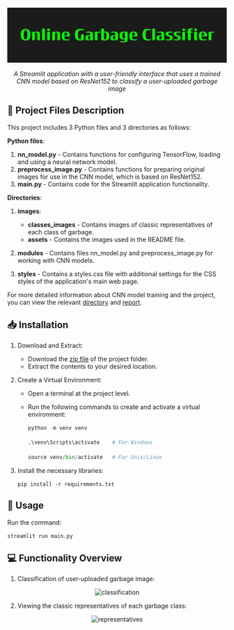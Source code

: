 <p align='center'>
   <img src='images\assets\Online_Garbage_Classifier_Banner.png' alt='banner'>
</p>
<p align='center'>
   <i>
      A Streamlit application with a user-friendly interface that uses a trained CNN model based on ResNet152 to classify a user-uploaded garbage image
   </i>
</p>

## :open_file_folder: Project Files Description
This project includes 3 Python files and 3 directories as follows:

**Python files**:
1. **nn_model.py** - Contains functions for configuring TensorFlow, loading and using a neural network model.
2. **preprocess_image.py** - Contains functions for preparing original images for use in the CNN model, which is based on ResNet152.
3. **main.py** - Contains code for the Streamlit application functionality.

**Directories**:
1. **images**: 
   * **classes_images** - Contains images of classic representatives of each class of garbage.
   * **assets** - Contains the images used in the README file.

2. **modules** - Contains files nn_model.py and preprocess_image.py for working with CNN models.
3. **styles** - Contains a styles.css file with additional settings for the CSS styles of the application's main web page.

For more detailed information about CNN model training and the project, you can view the relevant [directory](https://github.com/Mykhailo20/DS_Bootcamp_2023/tree/main/Final_Project/Analysis) and [report](https://github.com/Mykhailo20/DS_Bootcamp_2023/tree/main/Final_Project/Report).

## :inbox_tray: Installation
1. Download and Extract:
   * Download the [zip file](https://drive.google.com/drive/u/0/folders/1tnMkm3FkGGosZ4rT0YzcQPmARRe07Oz9) of the project folder.
   * Extract the contents to your desired location.
2. Create a Virtual Environment: 
   * Open a terminal at the project level.
   * Run the following commands to create and activate a virtual environment:
   
      ```python
      python -m venv venv

      .\venv\Scripts\activate    # For Windows

      source venv/bin/activate   # For Unix/Linux
      ```
3. Install the necessary libraries:
   
   ```
   pip install -r requirements.txt
   ```

## :rocket: Usage
Run the command:
```
streamlit run main.py
```

## :computer: Functionality Overview
1. Classification of user-uploaded garbage image:

<p align='center'>
   <img src='images\assets\classification.gif' alt='classification' width='900'>
</p>

2. Viewing the classic representatives of each garbage class:

<p align='center'>
   <img src='images\assets\view_representatives.gif' alt='representatives' width='900'>
</p>